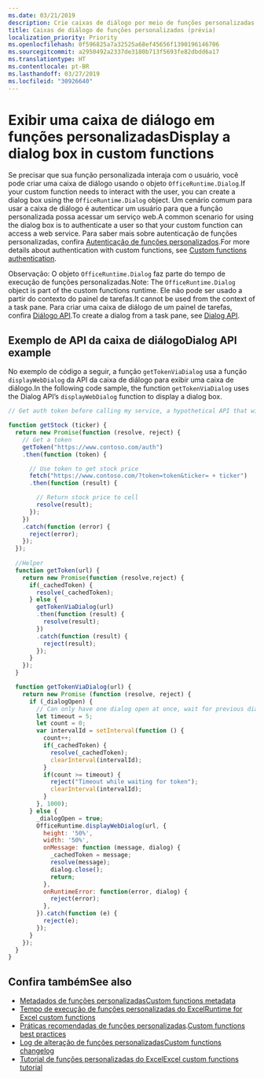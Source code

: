 ```yaml
---
ms.date: 03/21/2019
description: Crie caixas de diálogo por meio de funções personalizadas no Excel usando JavaScript.
title: Caixas de diálogo de funções personalizados (prévia)
localization_priority: Priority
ms.openlocfilehash: 0f596825a7a32525a68ef45656f1390196146706
ms.sourcegitcommit: a2950492a2337de3180b713f5693fe82dbdd6a17
ms.translationtype: HT
ms.contentlocale: pt-BR
ms.lasthandoff: 03/27/2019
ms.locfileid: "30926640"
---
```

# <a name="display-a-dialog-box-in-custom-functions"></a><span data-ttu-id="85d5b-103">Exibir uma caixa de diálogo em funções personalizadas</span><span class="sxs-lookup"><span data-stu-id="85d5b-103">Display a dialog box in custom functions</span></span>

<span data-ttu-id="85d5b-104">Se precisar que sua função personalizada interaja com o usuário, você pode criar uma caixa de diálogo usando o objeto `OfficeRuntime.Dialog`.</span><span class="sxs-lookup"><span data-stu-id="85d5b-104">If your custom function needs to interact with the user, you can create a dialog box using the `OfficeRuntime.Dialog` object.</span></span> <span data-ttu-id="85d5b-105">Um cenário comum para usar a caixa de diálogo é autenticar um usuário para que a função personalizada possa acessar um serviço web.</span><span class="sxs-lookup"><span data-stu-id="85d5b-105">A common scenario for using the dialog box is to authenticate a user so that your custom function can access a web service.</span></span> <span data-ttu-id="85d5b-106">Para saber mais sobre autenticação de funções personalizadas, confira [Autenticação de funções personalizados](./custom-functions-authentication.md).</span><span class="sxs-lookup"><span data-stu-id="85d5b-106">For more details about authentication with custom functions, see [Custom functions authentication](./custom-functions-authentication.md).</span></span>

<span data-ttu-id="85d5b-107">Observação: O objeto `OfficeRuntime.Dialog` faz parte do tempo de execução de funções personalizadas.</span><span class="sxs-lookup"><span data-stu-id="85d5b-107">Note: The `OfficeRuntime.Dialog` object is part of the custom functions runtime.</span></span> <span data-ttu-id="85d5b-108">Ele não pode ser usado a partir do contexto do painel de tarefas.</span><span class="sxs-lookup"><span data-stu-id="85d5b-108">It cannot be used from the context of a task pane.</span></span> <span data-ttu-id="85d5b-109">Para criar uma caixa de diálogo de um painel de tarefas, confira [Diálogo API](/office/dev/add-ins/develop/dialog-api-in-office-add-ins).</span><span class="sxs-lookup"><span data-stu-id="85d5b-109">To create a dialog from a task pane, see [Dialog API](/office/dev/add-ins/develop/dialog-api-in-office-add-ins).</span></span>

## <a name="dialog-api-example"></a><span data-ttu-id="85d5b-110">Exemplo de API da caixa de diálogo</span><span class="sxs-lookup"><span data-stu-id="85d5b-110">Dialog API example</span></span>

<span data-ttu-id="85d5b-111">No exemplo de código a seguir, a função `getTokenViaDialog` usa a função `displayWebDialog` da API da caixa de diálogo para exibir uma caixa de diálogo.</span><span class="sxs-lookup"><span data-stu-id="85d5b-111">In the following code sample, the function `getTokenViaDialog` uses the Dialog API’s `displayWebDialog` function to display a dialog box.</span></span>

```js
// Get auth token before calling my service, a hypothetical API that will deliver a stock price based on stock ticker string, such as "MSFT"

function getStock (ticker) {
  return new Promise(function (resolve, reject) {
    // Get a token
    getToken("https://www.contoso.com/auth")
    .then(function (token) {

      // Use token to get stock price
      fetch("https://www.contoso.com/?token=token&ticker= + ticker")
      .then(function (result) {

        // Return stock price to cell
        resolve(result);
      });
    })
    .catch(function (error) {
      reject(error);
    });
  });
  
  //Helper
  function getToken(url) {
    return new Promise(function (resolve,reject) {
      if(_cachedToken) {
        resolve(_cachedToken);
      } else {
        getTokenViaDialog(url)
        .then(function (result) {
          resolve(result);
        })
        .catch(function (result) {
          reject(result);
        });
      }
    });
  }

  function getTokenViaDialog(url) {
    return new Promise (function (resolve, reject) {
      if (_dialogOpen) {
        // Can only have one dialog open at once, wait for previous dialog's token
        let timeout = 5;
        let count = 0;
        var intervalId = setInterval(function () {
          count++;
          if(_cachedToken) {
            resolve(_cachedToken);
            clearInterval(intervalId);
          }
          if(count >= timeout) {
            reject("Timeout while waiting for token");
            clearInterval(intervalId);
          }
        }, 1000);
      } else {
        _dialogOpen = true;
        OfficeRuntime.displayWebDialog(url, {
          height: '50%',
          width: '50%',
          onMessage: function (message, dialog) {
            _cachedToken = message;
            resolve(message);
            dialog.close();
            return;
          },
          onRuntimeError: function(error, dialog) {
            reject(error);
          },
        }).catch(function (e) {
          reject(e);
        });
      }
    });
  }
}
```

## <a name="see-also"></a><span data-ttu-id="85d5b-112">Confira também</span><span class="sxs-lookup"><span data-stu-id="85d5b-112">See also</span></span>

* [<span data-ttu-id="85d5b-113">Metadados de funções personalizadas</span><span class="sxs-lookup"><span data-stu-id="85d5b-113">Custom functions metadata</span></span>](custom-functions-json.md)
* [<span data-ttu-id="85d5b-114">Tempo de execução de funções personalizadas do Excel</span><span class="sxs-lookup"><span data-stu-id="85d5b-114">Runtime for Excel custom functions</span></span>](custom-functions-runtime.md)
* <span data-ttu-id="85d5b-115">[Práticas recomendadas de funções personalizadas](custom-functions-best-practices.md).</span><span class="sxs-lookup"><span data-stu-id="85d5b-115">[Custom functions best practices](custom-functions-best-practices.md)</span></span>
* [<span data-ttu-id="85d5b-116">Log de alteração de funções personalizadas</span><span class="sxs-lookup"><span data-stu-id="85d5b-116">Custom functions changelog</span></span>](custom-functions-changelog.md)
* [<span data-ttu-id="85d5b-117">Tutorial de funções personalizadas do Excel</span><span class="sxs-lookup"><span data-stu-id="85d5b-117">Excel custom functions tutorial</span></span>](../tutorials/excel-tutorial-create-custom-functions.md)
